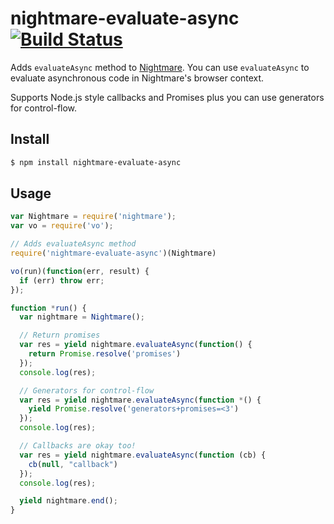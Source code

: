 # nightmare-evaluate-async [![Build Status](https://travis-ci.org/zeekay/nightmare-evaluate-async.svg?branch=master)](https://travis-ci.org/zeekay/nightmare-evaluate-async)
Adds `evaluateAsync` method to
[Nightmare](https://github.com/segmentio/nightmare). You can use
`evaluateAsync` to evaluate asynchronous code in Nightmare's browser context.

Supports Node.js style callbacks and Promises plus you can use generators for control-flow.

## Install
```bash
$ npm install nightmare-evaluate-async
```

## Usage
```javascript
var Nightmare = require('nightmare');
var vo = require('vo');

// Adds evaluateAsync method
require('nightmare-evaluate-async')(Nightmare)

vo(run)(function(err, result) {
  if (err) throw err;
});

function *run() {
  var nightmare = Nightmare();

  // Return promises
  var res = yield nightmare.evaluateAsync(function() {
    return Promise.resolve('promises')
  });
  console.log(res);

  // Generators for control-flow
  var res = yield nightmare.evaluateAsync(function *() {
    yield Promise.resolve('generators+promises=<3')
  });
  console.log(res);

  // Callbacks are okay too!
  var res = yield nightmare.evaluateAsync(function (cb) {
    cb(null, "callback")
  });
  console.log(res);

  yield nightmare.end();
}
```

